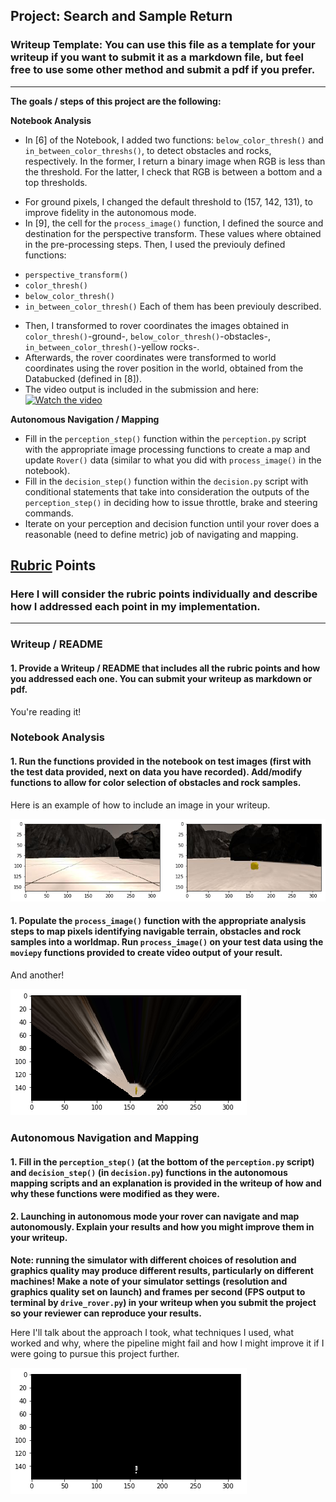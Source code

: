 ## Project: Search and Sample Return
### Writeup Template: You can use this file as a template for your writeup if you want to submit it as a markdown file, but feel free to use some other method and submit a pdf if you prefer.

---


**The goals / steps of this project are the following:**  

**Notebook Analysis**  

* In [6] of the Notebook, I added two functions: `below_color_thresh()` and `in_between_color_threshs()`, to detect obstacles and rocks, respectively. In the former, I return a binary image when RGB is less than the threshold. For the latter, I check that RGB is between a bottom and a top thresholds.

[//]: # (Image References)

[image1]: ./output/rock01.png
[image2]: ./output/perspective01.png
[image3]: ./output/yellow_color_detection01.png
* For ground pixels, I changed the default threshold to (157, 142, 131), to improve fidelity in the autonomous mode.
* In [9], the cell for the `process_image()` function, I defined the source and destination for the perspective transform. These values where obtained in the pre-processing steps. Then, I used the previouly defined functions:
- `perspective_transform()`
- `color_thresh()`
- `below_color_thresh()`
- `in_between_color_thresh()`
Each of them has been previouly described.
* Then, I transformed to rover coordinates the images obtained in `color_thresh()`-ground-, `below_color_thresh()`-obstacles-, `in_between_color_thresh()`-yellow rocks-.
* Afterwards, the rover coordinates were transformed to world coordinates using the rover position in the world, obtained from the Databucked (defined in [8]).
* The video output is included in the submission and here:
[![Watch the video](./calibration_images/example_rock1.jpg)](./output/test_mapping.mp4)

**Autonomous Navigation / Mapping**

* Fill in the `perception_step()` function within the `perception.py` script with the appropriate image processing functions to create a map and update `Rover()` data (similar to what you did with `process_image()` in the notebook). 
* Fill in the `decision_step()` function within the `decision.py` script with conditional statements that take into consideration the outputs of the `perception_step()` in deciding how to issue throttle, brake and steering commands. 
* Iterate on your perception and decision function until your rover does a reasonable (need to define metric) job of navigating and mapping.  

[//]: # (Image References)

[image1]: ./misc/rover_image.jpg
[image2]: ./calibration_images/example_grid1.jpg
[image3]: ./calibration_images/example_rock1.jpg 

## [Rubric](https://review.udacity.com/#!/rubrics/916/view) Points
### Here I will consider the rubric points individually and describe how I addressed each point in my implementation.  

---
### Writeup / README

#### 1. Provide a Writeup / README that includes all the rubric points and how you addressed each one.  You can submit your writeup as markdown or pdf.  

You're reading it!

### Notebook Analysis
#### 1. Run the functions provided in the notebook on test images (first with the test data provided, next on data you have recorded). Add/modify functions to allow for color selection of obstacles and rock samples.
Here is an example of how to include an image in your writeup.

![alt text][image1]

#### 1. Populate the `process_image()` function with the appropriate analysis steps to map pixels identifying navigable terrain, obstacles and rock samples into a worldmap.  Run `process_image()` on your test data using the `moviepy` functions provided to create video output of your result. 
And another! 

![alt text][image2]
### Autonomous Navigation and Mapping

#### 1. Fill in the `perception_step()` (at the bottom of the `perception.py` script) and `decision_step()` (in `decision.py`) functions in the autonomous mapping scripts and an explanation is provided in the writeup of how and why these functions were modified as they were.


#### 2. Launching in autonomous mode your rover can navigate and map autonomously.  Explain your results and how you might improve them in your writeup.  

**Note: running the simulator with different choices of resolution and graphics quality may produce different results, particularly on different machines!  Make a note of your simulator settings (resolution and graphics quality set on launch) and frames per second (FPS output to terminal by `drive_rover.py`) in your writeup when you submit the project so your reviewer can reproduce your results.**

Here I'll talk about the approach I took, what techniques I used, what worked and why, where the pipeline might fail and how I might improve it if I were going to pursue this project further.  



![alt text][image3]


